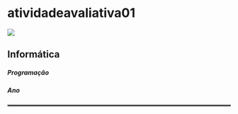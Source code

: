 # atividadeavaliativa01
<img src = "https://www1.satc.edu.br/portais/alunos/assets/img/logoSatc.png">
<h2>Informática</h2>
<table border="2" border rules="none" bgcolor="#DCDCDC" >
<h5>Programação</h5>
<h5>Ano</h5>
</table>
